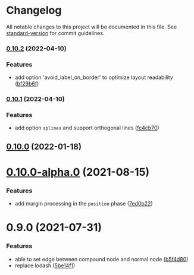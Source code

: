# Changelog

All notable changes to this project will be documented in this file. See [standard-version](https://github.com/conventional-changelog/standard-version) for commit guidelines.

### [0.10.2](https://github.com/hikerpig/dagre-layout/compare/v0.10.1...v0.10.2) (2022-04-10)


### Features

* add option 'avoid_label_on_border' to optimize layout readability ([bf29b6f](https://github.com/hikerpig/dagre-layout/commit/bf29b6f741f8b263476e7fa4fd7e7dbe2d7f8c48))

### [0.10.1](https://github.com/hikerpig/dagre-layout/compare/v0.10.0-alpha.0...v0.10.1) (2022-04-10)


### Features

* add option `splines` and support orthogonal lines ([fc4cb70](https://github.com/hikerpig/dagre-layout/commit/fc4cb701a6a25f0db8e9650e419154e710a292a3))

## [0.10.0](https://github.com/hikerpig/dagre-layout/compare/v0.10.0-alpha.0...v0.10.0) (2022-01-18)

# [0.10.0-alpha.0](https://github.com/hikerpig/dagre-layout/compare/v0.9.0...v0.10.0-alpha.0) (2021-08-15)


### Features

* add margin processing in the `position` phase ([7ed0b22](https://github.com/hikerpig/dagre-layout/commit/7ed0b22ebbf099610707eb51ead5bebcf5d3d753))



# 0.9.0 (2021-07-31)


### Features

* able to set edge between compound node and normal node ([b5f4d80](https://github.com/hikerpig/dagre-layout/commit/b5f4d8002303e26bf725ab58cc1d8874c0b012d0))
* replace lodash ([5be14f1](https://github.com/hikerpig/dagre-layout/commit/5be14f125b788b263bdc2771dc14fa22cdca7bf8))
